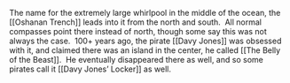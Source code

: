 The name for the extremely large whirlpool in the middle of the ocean, the [[Oshanan Trench]] leads into it from the north and south.  All normal compasses point there instead of north, though some say this was not always the case.  100+ years ago, the pirate [[Davy Jones]] was obsessed with it, and claimed there was an island in the center, he called [[The Belly of the Beast]].  He eventually disappeared there as well, and so some pirates call it [[Davy Jones’ Locker]] as well.
